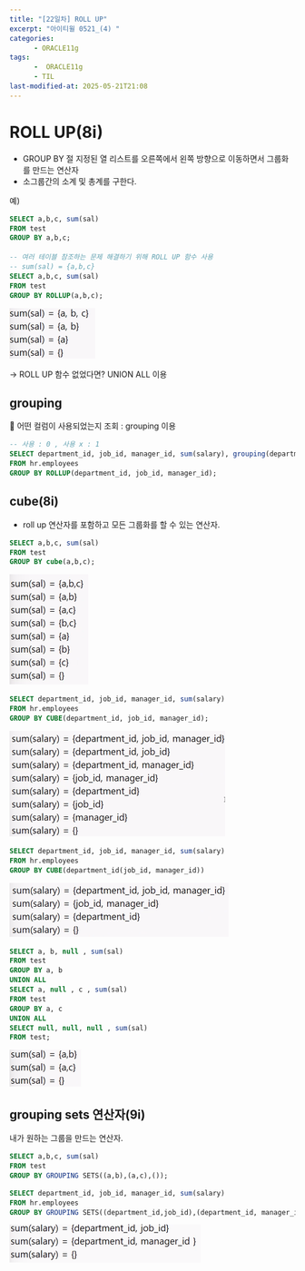```yaml
---
title: "[22일차] ROLL UP"
excerpt: "아이티윌 0521_(4) "
categories:
      - ORACLE11g
tags:
      -  ORACLE11g
      - TIL
last-modified-at: 2025-05-21T21:08
---
```


# ROLL UP(8i)

- GROUP BY 절 지정된 열 리스트를 오른쪽에서 왼쪽 방향으로 이동하면서 그룹화를 만드는 연산자
- 소그룹간의 소계 및 총계를 구한다.

예) 

```sql
SELECT a,b,c, sum(sal)
FROM test
GROUP BY a,b,c;

-- 여러 테이블 참조하는 문제 해결하기 위해 ROLL UP 함수 사용
-- sum(sal) = {a,b,c}
SELECT a,b,c, sum(sal)
FROM test
GROUP BY ROLLUP(a,b,c);
```

![image.png](/assets/20250521/14.png)

→ ROLL UP 함수 없었다면? UNION ALL 이용 

## grouping

📍 어떤 컬럼이 사용되었는지 조회 : grouping 이용

```sql
-- 사용 : 0 , 사용 x : 1
SELECT department_id, job_id, manager_id, sum(salary), grouping(department_id), grouping(job_id), grouping(manager_id)
FROM hr.employees
GROUP BY ROLLUP(department_id, job_id, manager_id);
```

## cube(8i)

- roll up 연산자를 포함하고 모든 그룹화를 할 수 있는 연산자.

```sql
SELECT a,b,c, sum(sal)
FROM test
GROUP BY cube(a,b,c);
```

![image.png](/assets/20250521/15.png)

```sql
SELECT department_id, job_id, manager_id, sum(salary)
FROM hr.employees
GROUP BY CUBE(department_id, job_id, manager_id);
```

![image.png](/assets/20250521/16.png)

```sql
SELECT department_id, job_id, manager_id, sum(salary)
FROM hr.employees
GROUP BY CUBE(department_id(job_id, manager_id))
```

![image.png](/assets/20250521/17.png)

```sql
SELECT a, b, null , sum(sal)
FROM test
GROUP BY a, b
UNION ALL 
SELECT a, null , c , sum(sal)
FROM test
GROUP BY a, c
UNION ALL                
SELECT null, null, null , sum(sal)
FROM test;
```

![image.png](/assets/20250521/18.png)

## grouping sets 연산자(9i)

내가 원하는 그룹을 만드는 연산자.

```sql
SELECT a,b,c, sum(sal)
FROM test
GROUP BY GROUPING SETS((a,b),(a,c),());
```

```sql
SELECT department_id, job_id, manager_id, sum(salary)
FROM hr.employees
GROUP BY GROUPING SETS((department_id,job_id),(department_id, manager_id),());
```

![image.png](/assets/20250521/19.png)